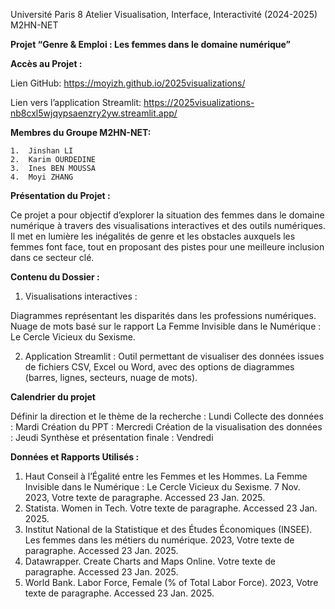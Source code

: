 
Université Paris 8
Atelier Visualisation, Interface, Interactivité (2024-2025)
M2HN-NET

**Projet “Genre & Emploi : Les femmes dans le domaine numérique”**

**Accès au Projet :**

Lien GitHub: https://moyizh.github.io/2025visualizations/

Lien vers l’application Streamlit: https://2025visualizations-nb8cxl5wjqypsaenzry2yw.streamlit.app/


**Membres du Groupe M2HN-NET:**

	1.	Jinshan LI
	2.	Karim OURDEDINE
	3.	Ines BEN MOUSSA
	4.	Moyi ZHANG


**Présentation du Projet :**

Ce projet a pour objectif d’explorer la situation des femmes dans le domaine numérique à travers des visualisations interactives et des outils numériques. Il met en lumière les inégalités de genre et les obstacles auxquels les femmes font face, tout en proposant des pistes pour une meilleure inclusion dans ce secteur clé.

**Contenu du Dossier :**

1. Visualisations interactives :
	
Diagrammes représentant les disparités dans les professions numériques.
Nuage de mots basé sur le rapport La Femme Invisible dans le Numérique : Le Cercle Vicieux du Sexisme.

2. Application Streamlit :
Outil permettant de visualiser des données issues de fichiers CSV, Excel ou Word, avec des options de diagrammes (barres, lignes, secteurs, nuage de mots).

**Calendrier du projet**

Définir la direction et le thème de la recherche :  Lundi
Collecte des données :  Mardi
Création du PPT : Mercredi 
Création de la visualisation des données : Jeudi 
Synthèse et présentation finale :  Vendredi 


**Données et Rapports Utilisés :**

 1. Haut Conseil à l’Égalité entre les Femmes et les Hommes. La Femme Invisible dans le Numérique : Le Cercle Vicieux du Sexisme. 7 Nov. 2023, Votre texte de paragraphe. Accessed 23 Jan. 2025.
 2. Statista. Women in Tech. Votre texte de paragraphe. Accessed 23 Jan. 2025.
 3. Institut National de la Statistique et des Études Économiques (INSEE). Les femmes dans les métiers du numérique. 2023, Votre texte de paragraphe. Accessed 23 Jan. 2025.
 4. Datawrapper. Create Charts and Maps Online. Votre texte de paragraphe. Accessed 23 Jan. 2025.
 5. World Bank. Labor Force, Female (% of Total Labor Force). 2023, Votre texte de paragraphe. Accessed 23 Jan. 2025.

